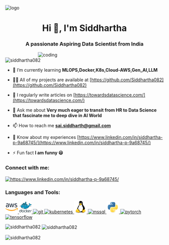 ![logo](https://github.com/Siddhartha082/sidnew/blob/main/data-science-banner.jpeg)
<h1 align="center">Hi 👋, I'm Siddhartha</h1>
<h3 align="center">A passionate Aspiring Data Scientist from India</h3>

<img align="right" alt="coding" width="400" src="https://user-images.githubusercontent.com/55389276/140866485-8fb1c876-9a8f-4d6a-98dc-08c4981eaf70.gif">

<p align="left"> <img src="https://komarev.com/ghpvc/?username=siddhartha082&label=Profile%20views&color=0e75b6&style=flat" alt="siddhartha082" /> </p>

- 🌱 I’m currently learning **MLOPS,Docker,K8s,Cloud-AWS,Gen_AI,LLM**

- 👨‍💻 All of my projects are available at [https://github.com/Siddhartha082](https://github.com/Siddhartha082)

- 📝 I regularly write articles on [https://towardsdatascience.com/](https://towardsdatascience.com/)

- 💬 Ask me about **Very much eager to transit from HR to Data Science that fascinate me to deep dive in AI World**

- 📫 How to reach me **sai.siddharth@gmail.com**

- 📄 Know about my experiences [https://www.linkedin.com/in/siddhartha-p-9a68745/](https://www.linkedin.com/in/siddhartha-p-9a68745/)

- ⚡ Fun fact **I am funny 😃**

<h3 align="left">Connect with me:</h3>
<p align="left">
<a href="https://linkedin.com/in/https://www.linkedin.com/in/siddhartha-p-9a68745/" target="blank"><img align="center" src="https://raw.githubusercontent.com/rahuldkjain/github-profile-readme-generator/master/src/images/icons/Social/linked-in-alt.svg" alt="https://www.linkedin.com/in/siddhartha-p-9a68745/" height="30" width="40" /></a>
</p>

<h3 align="left">Languages and Tools:</h3>
<p align="left"> <a href="https://aws.amazon.com" target="_blank" rel="noreferrer"> <img src="https://raw.githubusercontent.com/devicons/devicon/master/icons/amazonwebservices/amazonwebservices-original-wordmark.svg" alt="aws" width="40" height="40"/> </a> <a href="https://www.docker.com/" target="_blank" rel="noreferrer"> <img src="https://raw.githubusercontent.com/devicons/devicon/master/icons/docker/docker-original-wordmark.svg" alt="docker" width="40" height="40"/> </a> <a href="https://git-scm.com/" target="_blank" rel="noreferrer"> <img src="https://www.vectorlogo.zone/logos/git-scm/git-scm-icon.svg" alt="git" width="40" height="40"/> </a> <a href="https://kubernetes.io" target="_blank" rel="noreferrer"> <img src="https://www.vectorlogo.zone/logos/kubernetes/kubernetes-icon.svg" alt="kubernetes" width="40" height="40"/> </a> <a href="https://www.linux.org/" target="_blank" rel="noreferrer"> <img src="https://raw.githubusercontent.com/devicons/devicon/master/icons/linux/linux-original.svg" alt="linux" width="40" height="40"/> </a> <a href="https://www.microsoft.com/en-us/sql-server" target="_blank" rel="noreferrer"> <img src="https://www.svgrepo.com/show/303229/microsoft-sql-server-logo.svg" alt="mssql" width="40" height="40"/> </a> <a href="https://www.python.org" target="_blank" rel="noreferrer"> <img src="https://raw.githubusercontent.com/devicons/devicon/master/icons/python/python-original.svg" alt="python" width="40" height="40"/> </a> <a href="https://pytorch.org/" target="_blank" rel="noreferrer"> <img src="https://www.vectorlogo.zone/logos/pytorch/pytorch-icon.svg" alt="pytorch" width="40" height="40"/> </a> <a href="https://www.tensorflow.org" target="_blank" rel="noreferrer"> <img src="https://www.vectorlogo.zone/logos/tensorflow/tensorflow-icon.svg" alt="tensorflow" width="40" height="40"/> </a> </p>

<p><img align="left" src="https://github-readme-stats.vercel.app/api/top-langs?username=siddhartha082&show_icons=true&locale=en&layout=compact" alt="siddhartha082" /></p>

<p>&nbsp;<img align="center" src="https://github-readme-stats.vercel.app/api?username=siddhartha082&show_icons=true&locale=en" alt="siddhartha082" /></p>

<p><img align="center" src="https://github-readme-streak-stats.herokuapp.com/?user=siddhartha082&" alt="siddhartha082" /></p>
